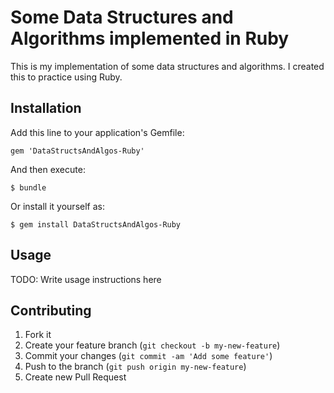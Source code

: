 # Some Data Structures and Algorithms implemented in Ruby

This is my implementation of some data structures and algorithms.
I created this to practice using Ruby.

## Installation

Add this line to your application's Gemfile:

    gem 'DataStructsAndAlgos-Ruby'

And then execute:

    $ bundle

Or install it yourself as:

    $ gem install DataStructsAndAlgos-Ruby

## Usage

TODO: Write usage instructions here

## Contributing

1. Fork it
2. Create your feature branch (`git checkout -b my-new-feature`)
3. Commit your changes (`git commit -am 'Add some feature'`)
4. Push to the branch (`git push origin my-new-feature`)
5. Create new Pull Request
